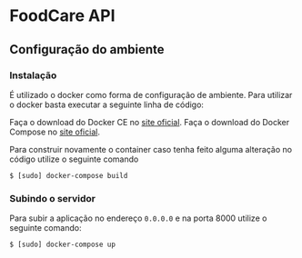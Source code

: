 # FoodCare API

## Configuração do ambiente
### Instalação

É utilizado o docker como forma de configuração de ambiente. Para utilizar o docker basta executar a seguinte linha de código:

Faça o download do Docker CE no [site oficial](https://docs.docker.com/engine/installation/).
Faça o download do Docker Compose no [site oficial](https://docs.docker.com/compose/install/).

Para construir novamente o container caso tenha feito alguma alteração no código utilize o seguinte comando

```
$ [sudo] docker-compose build
```

### Subindo o servidor

Para subir a aplicação no endereço `0.0.0.0` e na porta 8000 utilize o seguinte comando:

```
$ [sudo] docker-compose up
```
